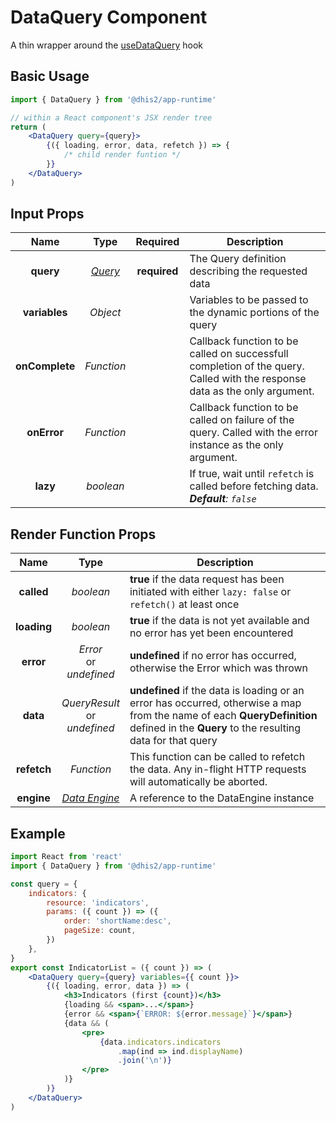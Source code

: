 # DataQuery Component

A thin wrapper around the [useDataQuery](../hooks/useDataQuery.md) hook

## Basic Usage

```jsx
import { DataQuery } from '@dhis2/app-runtime'

// within a React component's JSX render tree
return (
    <DataQuery query={query}>
        {({ loading, error, data, refetch }) => {
            /* child render funtion */
        }}
    </DataQuery>
)
```

## Input Props

|      Name      |             Type             |   Required   | Description                                                                                                                |
| :------------: | :--------------------------: | :----------: | -------------------------------------------------------------------------------------------------------------------------- |
|   **query**    | [_Query_](../types/Query.md) | **required** | The Query definition describing the requested data                                                                         |
| **variables**  |           _Object_           |              | Variables to be passed to the dynamic portions of the query                                                                |
| **onComplete** |          _Function_          |              | Callback function to be called on successfull completion of the query. Called with the response data as the only argument. |
|  **onError**   |          _Function_          |              | Callback function to be called on failure of the query. Called with the error instance as the only argument.               |
|    **lazy**    |          _boolean_           |              | If true, wait until `refetch` is called before fetching data.<br/>_**Default**: `false`_                                   |

## Render Function Props

|    Name     |                    Type                    | Description                                                                                                                                                                            |
| :---------: | :----------------------------------------: | -------------------------------------------------------------------------------------------------------------------------------------------------------------------------------------- |
| **called**  |                 _boolean_                  | **true** if the data request has been initiated with either `lazy: false` or `refetch()` at least once                                                                                 |
| **loading** |                 _boolean_                  | **true** if the data is not yet available and no error has yet been encountered                                                                                                        |
|  **error**  |       _Error_<br/>or<br/>_undefined_       | **undefined** if no error has occurred, otherwise the Error which was thrown                                                                                                           |
|  **data**   |    _QueryResult_<br/>or<br/>_undefined_    | **undefined** if the data is loading or an error has occurred, otherwise a map from the name of each **QueryDefinition** defined in the **Query** to the resulting data for that query |
| **refetch** |                 _Function_                 | This function can be called to refetch the data. Any in-flight HTTP requests will automatically be aborted.                                                                            |
| **engine**  | [_Data Engine_](../advanced/DataEngine.md) | A reference to the DataEngine instance                                                                                                                                                 |

## Example

```jsx
import React from 'react'
import { DataQuery } from '@dhis2/app-runtime'

const query = {
    indicators: {
        resource: 'indicators',
        params: ({ count }) => ({
            order: 'shortName:desc',
            pageSize: count,
        })
    },
}
export const IndicatorList = ({ count }) => (
    <DataQuery query={query} variables={{ count }}>
        {({ loading, error, data }) => (
            <h3>Indicators (first {count})</h3>
            {loading && <span>...</span>}
            {error && <span>{`ERROR: ${error.message}`}</span>}
            {data && (
                <pre>
                    {data.indicators.indicators
                        .map(ind => ind.displayName)
                        .join('\n')}
                </pre>
            )}
        )}
    </DataQuery>
)
```
